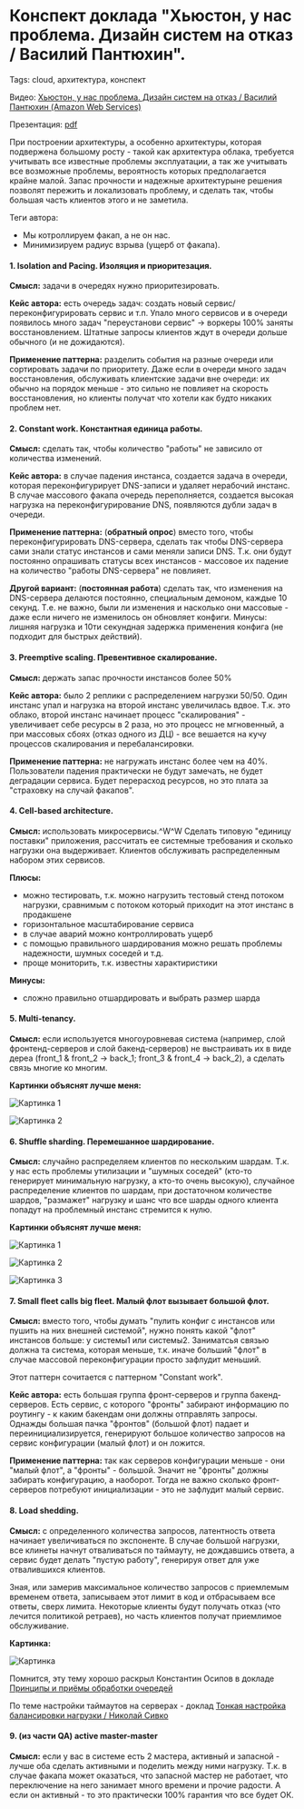 # Конспект доклада "Хьюстон, у нас проблема. Дизайн систем на отказ / Василий Пантюхин".
Tags: cloud, архитектура, конспект

Видео: [Хьюстон, у нас проблема. Дизайн систем на отказ / Василий Пантюхин (Amazon Web Services)](https://www.youtube.com/watch?v=RxWVxr4uUpI)

Презентация: [pdf](https://drive.google.com/file/d/1rATSPFM2v7bOyJ9q8nVYjEI9OYgJ8xE5/view)


При построении архитектуры, а особенно архитектуры, которая подвержена большому росту - такой как архитектура облака, требуется учитывать все известные проблемы эксплуатации, а так же учитывать все возможные проблемы, вероятность которых предполагается крайне малой. Запас прочности и надежные архитектурыне решения позволят пережить и локализовать проблему, и сделать так, чтобы большая часть клиентов этого и не заметила.

Теги автора:
- Мы котроллируем факап, а не он нас.
- Минимизируем радиус взрыва (ущерб от факапа).


#### 1. Isolation and Pacing. Изоляция и приоритезация.

**Смысл:** задачи в очередях нужно приоритезировать.

**Кейс автора:** есть очередь задач: создать новый сервис/переконфигурировать сервис и т.п. Упало много сервисов и в очереди появилось много задач "переустанови сервис" -> воркеры 100% заняты восстановлением. Штатные запросы клиентов ждут в очереди дольше обычного (и не дожидаются).

**Применение паттерна:** разделить события на разные очереди или сортировать задачи по приоритету. Даже если в очереди много задач восстановления, обслуживать клиентские задачи вне очереди: их обычно на порядок меньше - это сильно не повлияет на скорость восстановления, но клиенты получат что хотели как будто никаких проблем нет.


#### 2. Constant work. Константная единица работы.

**Смысл:** сделать так, чтобы количество "работы" не зависило от количества изменений.

**Кейс автора:** в случае падения инстанса, создается задача в очереди, которая переконфигурирует DNS-записи и удаляет нерабочий инстанс. В случае массового факапа очередь переполняется, создается высокая нагрузка на переконфигурирование DNS, появляются дубли задач в очереди.

**Применение паттерна:** (**обратный опрос**) вместо того, чтобы переконфигурировать DNS-сервера, сделать так чтобы DNS-сервера сами знали статус инстансов и сами меняли записи DNS. Т.к. они будут постоянно опрашивать статусы всех инстансов - массовое их падение на количество "работы DNS-сервера" не повлияет.

**Другой вариант:** (**постоянная работа**) сделать так, что изменения на DNS-сервера делаются постоянно, специальным демоном, каждые 10 секунд. Т.е. не важно, были ли изменения и насколько они массовые - даже если ничего не изменилось он обновляет конфиги. Минусы: лишняя нагрузка и 10ти секундная задержка применения конфига (не подходит для быстрых действий).


#### 3. Preemptive scaling. Превентивное скалирование.

**Смысл:** держать запас прочности инстансов более 50%

**Кейс автора:** было 2 реплики с распределением нагрузки 50/50. Один инстанс упал и нагрузка на второй инстанс увеличилась вдвое. Т.к. это облако, второй инстанс начинает процесс "скалирования" - увеличивает себе ресурсы в 2 раза, но это процесс не мгновенный, а при массовых сбоях (отказ одного из ДЦ) - все вешается на кучу процессов скалирования и перебалансировки.

**Применение паттерна:** не нагружать инстанс более чем на 40%. Пользователи падения практически не будут замечать, не будет деградации сервиса. Будет перерасход ресурсов, но это плата за "страховку на случай факапов".


#### 4. Cell-based architecture.

**Смысл:** использовать микросервисы.^W^W Сделать типовую "единицу поставки" приложения, рассчитать ее системные требования и сколько нагрузки она выдерживает. Клиентов обслуживать распределенным набором этих сервисов.

**Плюсы:**
- можно тестировать, т.к. можно нагрузить тестовый стенд потоком нагрузки, сравнимым с потоком который приходит на этот инстанс в продакшене
- горизонтальное масштабирование сервиса
- в случае аварий можно контроллировать ущерб
- с помощью правильного шардирования можно решать проблемы надежности, шумных соседей и т.д.
- проще мониторить, т.к. известны характиристики

**Минусы:**
- сложно правильно отшардировать и выбрать размер шарда


#### 5. Multi-tenancy.

**Смысл:** если используется многоуровневая система (например, слой фронтенд-серверов и слой бакенд-серверов) не выстраивать их в виде дереа (front_1 & front_2 -> back_1; front_3 & front_4 -> back_2), а сделать связь многие ко многим.

**Картинки объяснят лучше меня:**

![Картинка 1](https://github.com/kolko/kolko.github.io/raw/master/data/static/2020-05-06_aws_cloud_patterns/tenant1.png)

![Картинка 2](https://github.com/kolko/kolko.github.io/raw/master/data/static/2020-05-06_aws_cloud_patterns/tenant2.png)


#### 6. Shuffle sharding. Перемешанное шардирование.

**Смысл:** случайно распределяем клиентов по нескольким шардам. Т.к. у нас есть проблемы утилизации и "шумных соседей" (кто-то генерирует минимальную нагрузку, а кто-то очень высокую), случайное распределение клиентов по шардам, при достаточном количестве шардов, "размажет" нагрузку и шанс что все шарды одного клиента попадут на проблемный инстанс стремится к нулю.

**Картинки объяснят лучше меня:**

![Картинка 1](https://github.com/kolko/kolko.github.io/raw/master/data/static/2020-05-06_aws_cloud_patterns/shuffle_sharding1.png)

![Картинка 2](https://github.com/kolko/kolko.github.io/raw/master/data/static/2020-05-06_aws_cloud_patterns/shuffle_sharding2.png)

![Картинка 3](https://github.com/kolko/kolko.github.io/raw/master/data/static/2020-05-06_aws_cloud_patterns/shuffle_sharding3.png)


#### 7. Small fleet calls big fleet. Малый флот вызывает большой флот.

**Смысл:** вместо того, чтобы думать "пулить конфиг с инстансов или пушить на них внешней системой", нужно понять какой "флот" инстансов больше: у системы1 или системы2. Заниматсья связью должна та система, которая меньше, т.к. иначе больший "флот" в случае массовой переконфигурации просто зафлудит меньший.

Этот паттерн сочитается с паттерном "Constant work".

**Кейс автора:** есть большая группа фронт-серверов и группа бакенд-серверов. Есть сервис, с которого "фронты" забирают информацию по роутингу - к каким бакендам они должны отправлять запросы. Однажды большая пачка "фронтов" (большой флот) падает и переинициализируется, генерируют большое количество запросов на сервис конфигурации (малый флот) и он ложится.

**Применение паттерна:** так как серверов конфигурации меньше - они "малый флот", а "фронты" - большой. Значит не "фронты" должны забирать конфигурацию, а наоборот. Тогда не важно сколько фронт-серверов потребуют инициализации - это не зафлудит малый сервис.


#### 8. Load shedding.

**Смысл:** с определенного количества запросов, латентность ответа начинает увеличиваться по экспоненте. В случае большой нагрузки, все клинеты начнут отваливаться по таймауту, не дождавшись ответа, а сервис будет делать "пустую работу", генерируя ответ для уже отвалившихся клиентов.

Зная, или замерив максимальное количество запросов с приемлемым временем ответа, записываем этот лимит в код и отбрасываем все ответы, сверх лимита. Некоторые клиенты будут получать отказ (что лечится политикой ретраев), но часть клиентов получат приемлимое обслуживание.

**Картинка:**

![Картинка ](https://github.com/kolko/kolko.github.io/raw/master/data/static/2020-05-06_aws_cloud_patterns/shedding.png)

Помнится, эту тему хорошо раскрыл Константин Осипов в докладе [Принципы и приёмы обработки очередей](https://www.youtube.com/watch?v=CvT1v7xiRS0)

По теме настройки таймаутов на серверах - доклад [Тонкая настройка балансировки нагрузки / Николай Сивко](https://www.youtube.com/watch?v=2-j2ADWFkkE)

#### 9. (из части QA) active master-master

**Смысл:** если у вас в системе есть 2 мастера, активный и запасной - лучше оба сделать активными и поделить между ними нагрузку. Т.к. в случае факапа может оказаться, что запасной мастер не работает, что переключение на него занимает много времени и прочие радости. А если он активный - то это практически 100% гарантия что все будет ОК.

